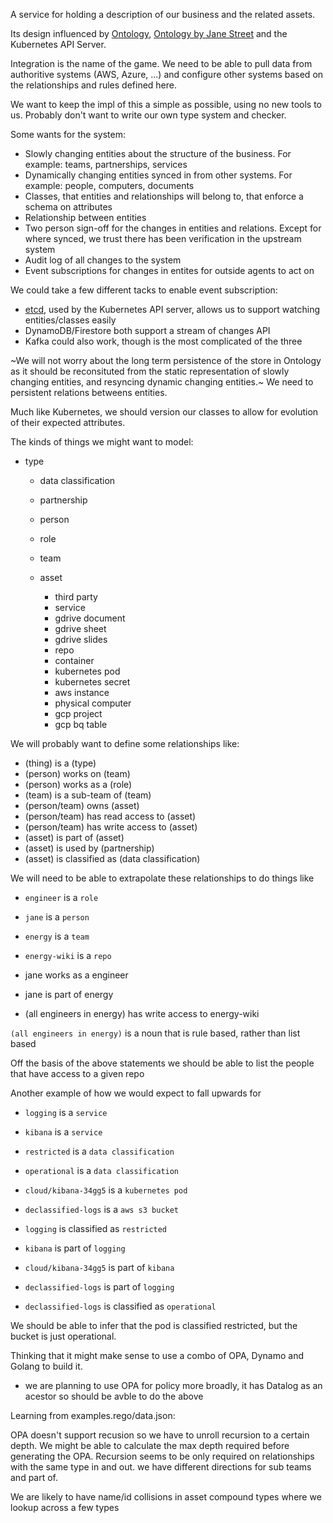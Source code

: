 
A service for holding a description of our business and the related assets.

Its design influenced by [Ontology](https://en.wikipedia.org/wiki/Ontology_(information_science)),
[Ontology by Jane Street](https://www.janestreet.com/tech-talks/a-language-oriented-system-design/)
and the Kubernetes API Server.

Integration is the name of the game. We need to be able to pull data from authoritive systems (AWS,
Azure, ...) and configure other systems based on the relationships and rules defined here.

We want to keep the impl of this a simple as possible, using no new tools to us. Probably don't want to write our own type system and checker.

Some wants for the system:
  - Slowly changing entities about the structure of the business. For example: teams, partnerships,
    services
  - Dynamically changing entities synced in from other systems. For example: people, computers,
    documents
  - Classes, that entities and relationships will belong to, that enforce a schema on attributes
  - Relationship between entities
  - Two person sign-off for the changes in entities and relations. Except for where synced, we trust
    there has been verification in the upstream system
  - Audit log of all changes to the system
  - Event subscriptions for changes in entites for outside agents to act on

We could take a few different tacks to enable event subscription:
  - [etcd](https://etcd.io), used by the Kubernetes API server, allows us to support watching
    entities/classes easily
  - DynamoDB/Firestore both support a stream of changes API
  - Kafka could also work, though is the most complicated of the three

~We will not worry about the long term persistence of the store in Ontology as it should be reconsituted
from the static representation of slowly changing entities, and resyncing dynamic changing entities.~
We need to persistent relations betweens entities.

Much like Kubernetes, we should version our classes to allow for evolution of their expected attributes.

The kinds of things we might want to model:
- type
  - data classification
  - partnership

  - person
  - role
  - team

  - asset
    - third party
    - service
    - gdrive document
    - gdrive sheet
    - gdrive slides
    - repo
    - container
    - kubernetes pod
    - kubernetes secret
    - aws instance
    - physical computer
    - gcp project
    - gcp bq table

We will probably want to define some relationships like:
  - (thing) is a (type)
  - (person) works on (team)
  - (person) works as a (role)
  - (team) is a sub-team of (team)
  - (person/team) owns (asset)
  - (person/team) has read access to (asset)
  - (person/team) has write access to (asset)
  - (asset) is part of (asset)
  - (asset) is used by (partnership)
  - (asset) is classified as (data classification)

We will need to be able to extrapolate these relationships to do things like

  - `engineer` is a `role`
  - `jane` is a `person`
  - `energy` is a `team`
  - `energy-wiki` is a `repo`

  - jane works as a engineer
  - jane is part of energy

  - (all engineers in energy) has write access to energy-wiki

`(all engineers in energy)` is a noun that is rule based, rather than list based

Off the basis of the above statements we should be able to list the people that have access to a given repo

Another example of how we would expect to fall upwards for
  - `logging` is a `service`
  - `kibana` is a `service`
  - `restricted` is a `data classification`
  - `operational` is a `data classification`
  - `cloud/kibana-34gg5` is a `kubernetes pod`
  - `declassified-logs` is a `aws s3 bucket`

  - `logging` is classified as `restricted`
  - `kibana` is part of `logging`
  - `cloud/kibana-34gg5` is part of `kibana`
  - `declassified-logs` is part of `logging`
  - `declassified-logs` is classified as `operational`

We should be able to infer that the pod is classified restricted, but the bucket is just operational.


Thinking that it might make sense to use a combo of OPA, Dynamo and Golang to build it.
  - we are planning to use OPA for policy more broadly, it has Datalog as an acestor so should be
    avble to do the above



Learning from examples.rego/data.json:

OPA doesn't support recusion so we have to unroll recursion to a certain depth. We might be able to calculate
the max depth required before generating the OPA. Recursion seems to be only required on relationships with
the same type in and out. we have different directions for sub teams and part of.

We are likely to have name/id collisions in asset compound types where we lookup across a few types
